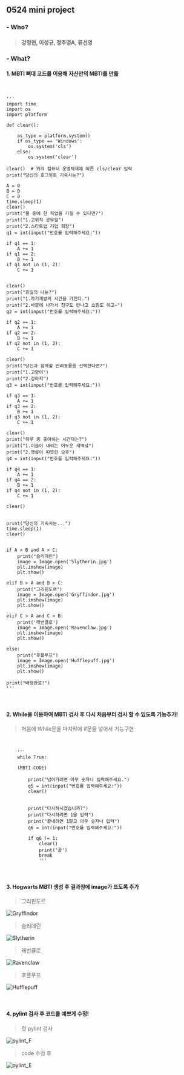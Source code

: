 ## **0524 mini project**
### - Who? 
>#### 강정현, 이성규, 정주영A, 류선영
### - What?
#### **1. MBTI 뼈대 코드를 이용해 자신만의 MBTI를 만듦**

<br>

    '''
    import time
    import os
    import platform

    def clear():   

        os_type = platform.system()
        if os_type == 'Windows':
            os.system('cls')   
        else:
            os.system('clear')

    clear()  # 위의 컴퓨터 운영체제에 따른 cls/clear 입력
    print("당신의 호그와트 기숙사는?")

    A = 0
    B = 0
    C = 0
    time.sleep(1) 
    clear()  
    print("둘 중에 한 직업을 가질 수 있다면?")
    print("1.고위직 공무원")
    print("2.스타트업 기업 회장")
    q1 = int(input("번호를 입력해주세요:"))

    if q1 == 1:  
        A += 1
    if q1 == 2:  
        B += 1
    if q1 not in (1, 2):
        C += 1


    clear()
    print("휴일의 나는?")
    print("1.자기계발의 시간을 가진다.")
    print("2.바깥에 나가서 친구도 만나고 쇼핑도 하고~")
    q2 = int(input("번호를 입력해주세요:"))

    if q2 == 1:
        A += 1
    if q2 == 2:
        B += 1
    if q2 not in (1, 2):
        C += 1

    clear()
    print("당신과 함께할 반려동물을 선택한다면?")
    print("1.고양이")
    print("2.강아지")
    q3 = int(input("번호를 입력해주세요:"))

    if q3 == 1:
        A += 1
    if q3 == 2:
        B += 1
    if q3 not in (1, 2):
        C += 1

    clear()
    print("하루 중 좋아하는 시간대는?")
    print("1.이슬이 내리는 어두운 새벽녘")
    print("2.햇살이 따뜻한 오후")
    q4 = int(input("번호를 입력해주세요:"))

    if q4 == 1:
        A += 1
    if q4 == 2:
        B += 1
    if q4 not in (1, 2):
        C += 1

    clear()


    print("당신의 기숙사는...")
    time.sleep(1)
    clear()


    if A > B and A > C:
        print("슬리데린")
        image = Image.open('Slytherin.jpg')
        plt.imshow(image)
        plt.show()

    elif B > A and B > C:
        print("그리핀도르")
        image = Image.open('Gryffindor.jpg')
        plt.imshow(image)
        plt.show()

    elif C > A and C > B:
        print('래번클로')
        image = Image.open('Ravenclaw.jpg')
        plt.imshow(image)
        plt.show()

    else:
        print("후플푸프")
        image = Image.open('Hufflepuff.jpg')
        plt.imshow(image)
        plt.show()

    print("배정완료!")
    '''

<br>
            
#### **2. While을 이용하여 MBTI 검사 후 다시 처음부터 검사 할 수 있도록 기능추가!**
> 처음에 While문을 마지막에 if문을 넣어서 기능구현 

<br>

        '''
        while True:

        (MBTI CODE)

            print("넘어가려면 아무 숫자나 입력해주세요.")
            q5 = int(input("번호를 입력해주세요:"))
            clear()


            print("다시하시겠습니까?")
            print("다시하려면 1을 입력")
            print("끝내려면 1말고 아무 숫자나 입력")
            q6 = int(input("번호를 입력해주세요:"))

            if q6 != 1:
                clear()
                print('끝')
                break
                '''
<br>
            
#### **3. Hogwarts MBTI 생성 후 결과창에 image가 뜨도록 추가**

> 그리핀도르

![Gryffindor](https://user-images.githubusercontent.com/84279479/120772515-5b562480-c55b-11eb-9590-ec29e31be89b.jpg)

> 슬리데린

![Slytherin](https://user-images.githubusercontent.com/84279479/120772585-6c9f3100-c55b-11eb-93e1-28e6a1ff1184.jpg)

> 래번클로

![Ravenclaw](https://user-images.githubusercontent.com/84279479/120772664-7f196a80-c55b-11eb-95a3-3b73a0c5947b.jpg)

> 후플푸프

![Hufflepuff](https://user-images.githubusercontent.com/84279479/120772715-8e001d00-c55b-11eb-9830-878f5d167e9b.jpg)

<br>

#### **4. pylint 검사 후 코드를 예쁘게 수정!**
> 첫 pylint 검사

![pylint_F](https://user-images.githubusercontent.com/84279479/120772791-a4a67400-c55b-11eb-8d89-a438836f0d03.png)


> code 수정 후

![pylint_E](https://user-images.githubusercontent.com/84279479/120772850-b2f49000-c55b-11eb-9952-0ded57dce140.png)



